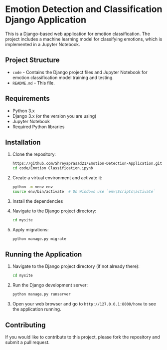 # Emotion Detection and Classification Django Application

This is a Django-based web application for emotion classification. The project includes a machine learning model for classifying emotions, which is implemented in a Jupyter Notebook.
                  
## Project Structure
         
- `code` - Contains the Django project files and Jupyter Notebook for emotion classification model training and testing.           
- `README.md` - This file.      
           
## Requirements                        
                                                                     
- Python 3.x     
- Django 3.x (or the version you are using)
- Jupyter Notebook               
- Required Python libraries 
                                     
## Installation 
  
1. Clone the repository:
    
    ```bash
    https://github.com/Shreyaprasad21/Emotion-Detection-Application.git
    cd code/Emotion Classification.ipynb
    ```

2. Create a virtual environment and activate it:

    ```bash
    python -m venv env
    source env/bin/activate  # On Windows use `env\Scripts\activate`
    ```

3. Install the dependencies

4. Navigate to the Django project directory:

    ```bash
    cd mysite
    ```

5. Apply migrations:

    ```bash
    python manage.py migrate
    ```

## Running the Application

1. Navigate to the Django project directory (if not already there):

    ```bash
    cd mysite
    ```

2. Run the Django development server:

    ```bash
    python manage.py runserver
    ```

3. Open your web browser and go to `http://127.0.0.1:8000/home` to see the application running.

## Contributing

If you would like to contribute to this project, please fork the repository and submit a pull request.
